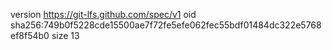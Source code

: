 version https://git-lfs.github.com/spec/v1
oid sha256:749b0f5228cde15500ae7f72fe5efe062fec55bdf01484dc322e5768ef8f54b0
size 13
